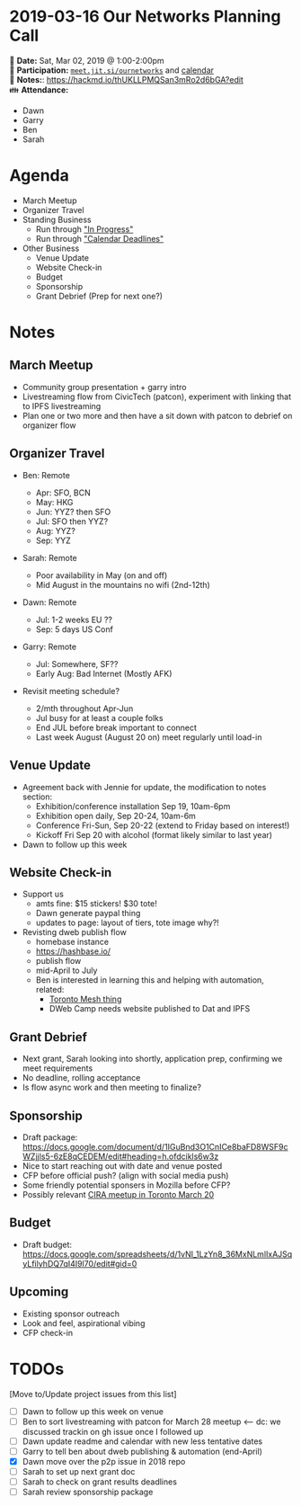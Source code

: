 # 2019-03-16 Our Networks Planning Call

:date: **Date:** Sat, Mar 02, 2019 @ 1:00-2:00pm  
:raising_hand: **Participation:** [`meet.jit.si/ournetworks`](https://meet.jit.si/ournetworks) and [calendar](https://calendar.google.com/calendar/embed?src=aers7atolh0uurlfmkoki9kikg%40group.calendar.google.com&ctz=America%2FToronto)  
:notebook: **Notes:**: https://hackmd.io/thUKLLPMQSan3mRo2d6bGA?edit  
:family: **Attendance:**

- Dawn
- Garry
- Ben
- Sarah

# Agenda

- March Meetup
- Organizer Travel
- Standing Business
  - Run through ["In Progress"](https://github.com/ournetworks/2019/projects/1)
  - Run through ["Calendar Deadlines"](https://calendar.google.com/calendar/embed?src=aers7atolh0uurlfmkoki9kikg%40group.calendar.google.com&ctz=America%2FToronto)
- Other Business
  - Venue Update
  - Website Check-in
  - Budget
  - Sponsorship
  - Grant Debrief (Prep for next one?)

# Notes

## March Meetup

- Community group presentation + garry intro
- Livestreaming flow from CivicTech (patcon), experiment with linking that to IPFS livestreaming
- Plan one or two more and then have a sit down with patcon to debrief on organizer flow

## Organizer Travel

- Ben: Remote
    - Apr: SFO, BCN
    - May: HKG
    - Jun: YYZ? then SFO
    - Jul: SFO then YYZ?
    - Aug: YYZ?
    - Sep: YYZ
- Sarah: Remote
    - Poor availability in May (on and off)
    - Mid August in the mountains no wifi (2nd-12th)
- Dawn: Remote
    - Jul: 1-2 weeks EU ??
    - Sep: 5 days US Conf
- Garry: Remote
    - Jul: Somewhere, SF??
    - Early Aug: Bad Internet (Mostly AFK)

- Revisit meeting schedule?
    - 2/mth throughout Apr-Jun
    - Jul busy for at least a couple folks
    - End JUL before break important to connect
    - Last week August (August 20 on) meet regularly until load-in

## Venue Update

- Agreement back with Jennie for update, the modification to notes section:
    - Exhibition/conference installation Sep 19, 10am-6pm
    - Exhibition open daily, Sep 20-24, 10am-6m
    - Conference Fri-Sun, Sep 20-22 (extend to Friday based on interest!)
    - Kickoff Fri Sep 20 with alcohol (format likely similar to last year)
- Dawn to follow up this week

## Website Check-in

- Support us
    - amts fine: $15 stickers! $30 tote! 
    - Dawn generate paypal thing
    - updates to page: layout of tiers, tote image why?!
- Revisting dweb publish flow
    - homebase instance
    - https://hashbase.io/
    - publish flow
    - mid-April to July
    - Ben is interested in learning this and helping with automation, related:
        - [Toronto Mesh thing](https://github.com/tomeshnet/mesh-services/issues/1)
        - DWeb Camp needs website published to Dat and IPFS

## Grant Debrief

- Next grant, Sarah looking into shortly, application prep, confirming we meet requirements
- No deadline, rolling acceptance
- Is flow async work and then meeting to finalize?

## Sponsorship

- Draft package:
https://docs.google.com/document/d/1IGuBnd3O1CnICe8baFD8WSF9cWZjjls5-6zE8qCEDEM/edit#heading=h.ofdcikls6w3z
- Nice to start reaching out with date and venue posted
- CFP before official push? (align with social media push)
- Some friendly potential sponsers in Mozilla before CFP?
- Possibly relevant [CIRA meetup in Toronto March 20](https://cira.ca/newsroom/events/cira-meet-toronto-0)

## Budget

- Draft budget:
https://docs.google.com/spreadsheets/d/1vNI_1LzYn8_36MxNLmlIxAJSqyLfilyhDQ7qI4I9l70/edit#gid=0


## Upcoming 

- Existing sponsor outreach
- Look and feel, aspirational vibing
- CFP check-in

# TODOs

[Move to/Update project issues from this list]

- [ ] Dawn to follow up this week on venue
- [ ] Ben to sort livestreaming with patcon for March 28 meetup <-- dc: we discussed trackin on gh issue once I followed up
- [ ] Dawn update readme and calendar with new less tentative dates
- [ ] Garry to tell ben about dweb publishing & automation (end-April)
- [x] Dawn move over the p2p issue in 2018 repo
- [ ] Sarah to set up next grant doc
- [ ] Sarah to check on grant results deadlines
- [ ] Sarah review sponsorship package
